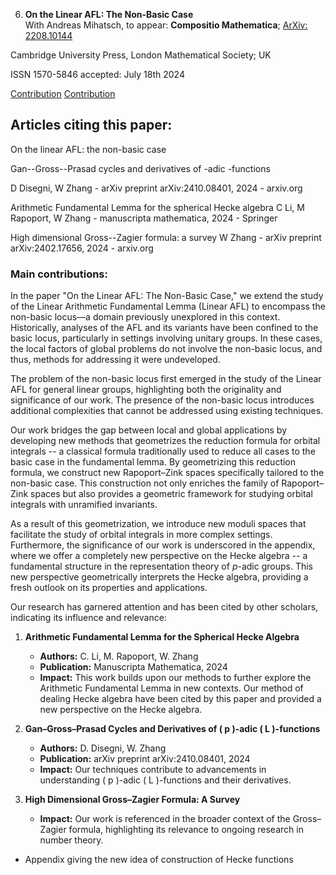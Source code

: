 6.  **On the Linear AFL: The Non-Basic Case**  
   With Andreas Mihatsch, to appear: **Compositio Mathematica**;
   [ArXiv: 2208.10144](https://arxiv.org/abs/2208.10144)

 Cambridge University Press, London Mathematical Society; UK

ISSN 1570-5846
accepted: July 18th 2024

[Contribution](2208.10144/main.tex)
[Contribution](2208.10144/main.pdf)
[](sigma.pdf)
[](Comp.pdf)

## Articles citing this paper:

On the linear AFL: the non-basic case

Gan--Gross--Prasad cycles and derivatives of -adic -functions

D Disegni, W Zhang - arXiv preprint arXiv:2410.08401, 2024 - arxiv.org


Arithmetic Fundamental Lemma for the spherical Hecke algebra
C Li, M Rapoport, W Zhang - manuscripta mathematica, 2024 - Springer



High dimensional Gross--Zagier formula: a survey
W Zhang - arXiv preprint arXiv:2402.17656, 2024 - arxiv.org



[](10144-report.pdf)


### Main contributions:

In the paper "On the Linear AFL: The Non-Basic Case," we extend the study of the Linear Arithmetic Fundamental Lemma (Linear AFL) to encompass the non-basic locus—a domain previously unexplored in this context. Historically, analyses of the AFL and its variants have been confined to the basic locus, particularly in settings involving unitary groups. In these cases, the local factors of global problems do not involve the non-basic locus, and thus, methods for addressing it were undeveloped.

The problem of the non-basic locus first emerged in the study of the Linear AFL for general linear groups, highlighting both the originality and significance of our work. The presence of the non-basic locus introduces additional complexities that cannot be addressed using existing techniques.

Our work bridges the gap between local and global applications by developing new methods that geometrizes the reduction formula for orbital integrals -- a classical formula traditionally used to reduce all cases to the basic case in the fundamental lemma. By geometrizing this reduction formula, we construct new Rapoport–Zink spaces specifically tailored to the non-basic case. This construction not only enriches the family of Rapoport–Zink spaces but also provides a geometric framework for studying orbital integrals with unramified invariants. 

As a result of this geometrization, we introduce new moduli spaces that facilitate the study of orbital integrals in more complex settings. Furthermore, the significance of our work is underscored in the appendix, where we offer a completely new perspective on the Hecke algebra -- a fundamental structure in the representation theory of $p$-adic groups. This new perspective geometrically interprets the Hecke algebra, providing a fresh outlook on its properties and applications.


Our research has garnered attention and has been cited by other scholars, indicating its influence and relevance:

1. **Arithmetic Fundamental Lemma for the Spherical Hecke Algebra**
   - **Authors:** C. Li, M. Rapoport, W. Zhang
   - **Publication:** Manuscripta Mathematica, 2024
   - **Impact:** This work builds upon our methods to further explore the Arithmetic Fundamental Lemma in new contexts. Our method of dealing Hecke algebra have been cited by this paper and provided a new perspective on the Hecke algebra.

2. **Gan–Gross–Prasad Cycles and Derivatives of \( p \)-adic \( L \)-functions**
   - **Authors:** D. Disegni, W. Zhang
   - **Publication:** arXiv preprint arXiv:2410.08401, 2024
   - **Impact:** Our techniques contribute to advancements in understanding \( p \)-adic \( L \)-functions and their derivatives.

3. **High Dimensional Gross–Zagier Formula: A Survey**
   - **Impact:** Our work is referenced in the broader context of the Gross–Zagier formula, highlighting its relevance to ongoing research in number theory.





- Appendix giving the new idea of construction of Hecke functions





